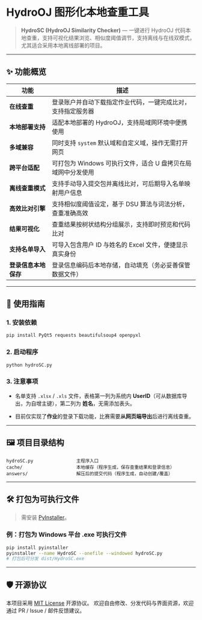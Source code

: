 # HydroOJ 图形化本地查重工具

> **HydroSC (HydroOJ Similarity Checker)** — 一键进行 HydroOJ 代码本地查重，支持可视化结果浏览、相似度阈值调节，支持离线与在线双模式，尤其适合采用本地离线部署的项目。

---

## ✨ 功能概览

| 功能           | 描述                                       |
| ------------ | ---------------------------------------- |
| **在线查重**     | 登录账户并自动下载指定作业代码，一键完成比对，支持指定服务器 |
| **本地部署支持**   | 适配本地部署的 HydroOJ，支持局域网环境中便携使用             |
| **多域兼容**     | 同时支持 `system` 默认域和自定义域，操作无需打开网页          |
| **跨平台适配**    | 可打包为 Windows 可执行文件，适合 U 盘拷贝在局域网中分发使用     |
| **离线查重模式**   | 支持手动导入提交包并离线比对，可后期导入名单映射用户信息             |
| **高效比对引擎**   | 支持相似度阈值设定，基于 DSU 算法与词法分析，查重准确高效          |
| **结果可视化**    | 查重结果按树状结构分组展示，支持即时预览和代码比对                |
| **支持名单导入**   | 可导入包含用户 ID 与姓名的 Excel 文件，便捷显示真实身份        |
| **登录信息本地保存** | 登录信息编码后本地存储，自动填充（务必妥善保管数据文件）              |

---

## 🚀 使用指南

### 1. 安装依赖

```bash
pip install PyQt5 requests beautifulsoup4 openpyxl
```

### 2. 启动程序

```bash
python hydroSC.py
```

### 3. 注意事项

* 名单支持 `.xlsx` / `.xls` 文件，表格第一列为系统内 **UserID**（可从数据库导出，为自增主键），第二列为 **姓名**，无需添加表头。

* 目前仅实现了**作业**的登录下载功能，比赛需要**从网页端导出**后进行离线查重。

---

## 🖼️ 项目目录结构

```
hydroSC.py                主程序入口
cache/                    本地缓存（程序生成，保存查重结果和登录信息）
answers/                  解压后的提交代码（程序生成，自动创建/覆盖）
```

---

## 🛠️ 打包为可执行文件

> 需安装 [PyInstaller](https://pyinstaller.org/)。

### 例：打包为 Windows 平台 .exe 可执行文件

```bash
pip install pyinstaller
pyinstaller --name HydroSC --onefile --windowed hydroSC.py
# 打包后可分发 dist/HydroSC.exe
```

---

## 🛡️ 开源协议

本项目采用 [MIT License](https://opensource.org/license/mit) 开源协议。
欢迎自由修改、分发代码与界面资源，欢迎通过 PR / Issue / 邮件反馈建议。
